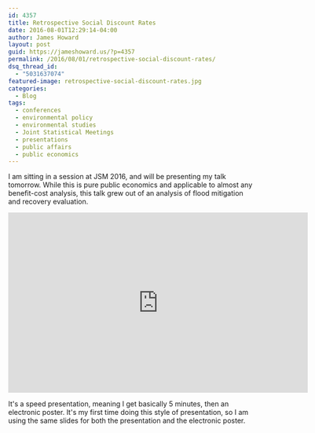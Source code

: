 ```yaml
---
id: 4357
title: Retrospective Social Discount Rates
date: 2016-08-01T12:29:14-04:00
author: James Howard
layout: post
guid: https://jameshoward.us/?p=4357
permalink: /2016/08/01/retrospective-social-discount-rates/
dsq_thread_id:
  - "5031637074"
featured-image: retrospective-social-discount-rates.jpg
categories:
  - Blog
tags:
  - conferences
  - environmental policy
  - environmental studies
  - Joint Statistical Meetings
  - presentations
  - public affairs
  - public economics
---
```

I am sitting in a session at JSM 2016, and will be presenting my
talk tomorrow.  While this is pure public economics and applicable
to almost any benefit-cost analysis, this talk grew out of an
analysis of flood mitigation and recovery evaluation.

<iframe src='https://onedrive.live.com/embed?cid=C4DA866F3B02B780&resid=C4DA866F3B02B780%213691&authkey=AJh2oIeUxbWG8T0&em=2&wdAr=1.7777777777777777' width='610px' height='367px' frameborder='0'>This is an embedded <a target='_blank' href='https://office.com'>Microsoft Office</a> presentation, powered by <a target='_blank' href='https://office.com/webapps'>Office Online</a>.</iframe>

It's a speed presentation, meaning I get basically 5 minutes, then
an electronic poster.  It's my first time doing this style of
presentation, so I am using the same slides for both the presentation
and the electronic poster.
